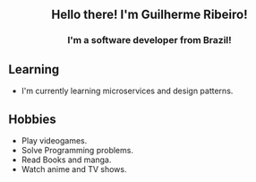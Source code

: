 <h2 align="center">Hello there! I'm Guilherme Ribeiro!</h3>
<h3 align="center">I'm a software developer from Brazil!</h3>

## Learning
- I'm currently learning microservices and design patterns.

## Hobbies
- Play videogames.
- Solve Programming problems.
- Read Books and manga.
- Watch anime and TV shows.
